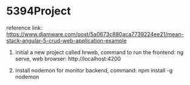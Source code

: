 # 5394Project
reference link: https://www.djamware.com/post/5a0673c880aca7739224ee21/mean-stack-angular-5-crud-web-application-example

1. initial a new project called hrweb, command to run the frontend: ng serve, web browser: http://localhost:4200

2. install nodemon for monitor backend, command: npm install -g nodemon


